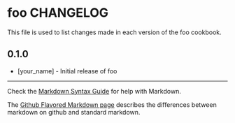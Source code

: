 foo CHANGELOG
=============

This file is used to list changes made in each version of the foo cookbook.

0.1.0
-----
- [your_name] - Initial release of foo

- - -
Check the [Markdown Syntax Guide](http://daringfireball.net/projects/markdown/syntax) for help with Markdown.

The [Github Flavored Markdown page](http://github.github.com/github-flavored-markdown/) describes the differences between markdown on github and standard markdown.
